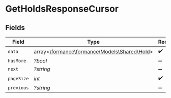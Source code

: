 # GetHoldsResponseCursor


## Fields

| Field                                                                       | Type                                                                        | Required                                                                    | Description                                                                 | Example                                                                     |
| --------------------------------------------------------------------------- | --------------------------------------------------------------------------- | --------------------------------------------------------------------------- | --------------------------------------------------------------------------- | --------------------------------------------------------------------------- |
| `data`                                                                      | array<[\formance\formance\Models\Shared\Hold](../../models/shared/Hold.md)> | :heavy_check_mark:                                                          | N/A                                                                         |                                                                             |
| `hasMore`                                                                   | *?bool*                                                                     | :heavy_minus_sign:                                                          | N/A                                                                         | false                                                                       |
| `next`                                                                      | *?string*                                                                   | :heavy_minus_sign:                                                          | N/A                                                                         |                                                                             |
| `pageSize`                                                                  | *int*                                                                       | :heavy_check_mark:                                                          | N/A                                                                         | 15                                                                          |
| `previous`                                                                  | *?string*                                                                   | :heavy_minus_sign:                                                          | N/A                                                                         | YXVsdCBhbmQgYSBtYXhpbXVtIG1heF9yZXN1bHRzLol=                                |